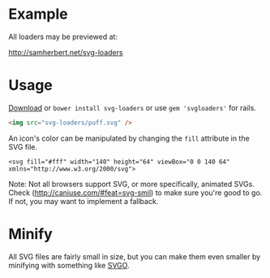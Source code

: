 Example
===========
All loaders may be previewed at:

http://samherbert.net/svg-loaders

Usage
===========
[Download](https://github.com/SamHerbert/SVG-Loaders/archive/master.zip) or `bower install svg-loaders` or use `gem 'svgloaders'` for rails.

```html
<img src="svg-loaders/puff.svg" />
```

An icon's color can be manipulated by changing the `fill` attribute in the SVG file.

```
<svg fill="#fff" width="140" height="64" viewBox="0 0 140 64" xmlns="http://www.w3.org/2000/svg">
```

Note: Not all browsers support SVG, or more specifically, animated SVGs. Check (http://caniuse.com/#feat=svg-smil) to make sure you're good to go. If not, you may want to implement a fallback.

Minify
===========
All SVG files are fairly small in size, but you can make them even smaller by minifying with something like [SVGO](https://github.com/svg/svgo).

